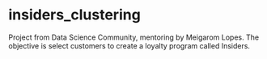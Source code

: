 # insiders_clustering
Project from Data Science Community, mentoring by Meigarom Lopes. The objective is select customers to create a loyalty program called Insiders.
